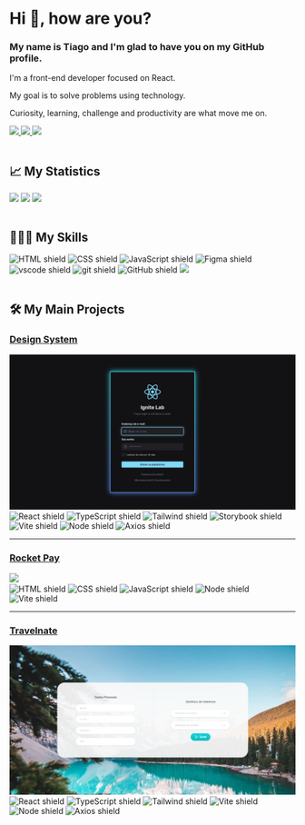 # Hi 👋, how are you?

### My name is Tiago and I'm glad to have you on my GitHub profile.

I'm a front-end developer focused on React.

My goal is to solve problems using technology.

Curiosity, learning, challenge and productivity are what move me on.

<div>
  <a href="https://www.linkedin.com/in/tascintra/" target="_blank" rel="noreferrer">
    <img src="https://img.shields.io/badge/LinkedIn-0077B5?style=for-the-badge&logo=linkedin&logoColor=white" />
  </a>
  <a href="https://discordapp.com/users/Tiago%20Silva#7043" target="_blank" rel="noreferrer">
    <img src="https://img.shields.io/badge/Discord-7289DA?style=for-the-badge&logo=discord&logoColor=white" />
  </a>
  <a href="mailto:tiago.slv@hotmail.com" target="_blank" rel="noreferrer">
    <img src="https://img.shields.io/badge/Hotmail-0078D4?style=for-the-badge&logo=microsoft-outlook&logoColor=white" />
  </a>
</div>

<br>

## 📈 My Statistics
<div>
  <img height="150rem" src="https://github-readme-stats-git-masterrstaa-rickstaa.vercel.app/api?username=tascintra&show_icons=true&theme=github_dark&include_all_commits=true&count_private=true" />
  <img height="150rem" src="https://streak-stats.demolab.com/?user=tascintra&theme=github-dark-blue" />
  <img height="152rem" src="https://github-readme-stats-git-masterrstaa-rickstaa.vercel.app/api/top-langs/?username=tascintra&layout=compact&langs_count=16&theme=github_dark" />
</div>

<br>

## 🦹🏽‍♂️ My Skills
<div>
  <img src="https://img.shields.io/badge/HTML5-E34F26?style=for-the-badge&logo=html5&logoColor=white" alt="HTML shield" />
  <img src="https://img.shields.io/badge/CSS3-1572B6?style=for-the-badge&logo=css3&logoColor=white" alt="CSS shield" />
  <img src="https://img.shields.io/badge/JavaScript-F7DF1E?style=for-the-badge&logo=javascript&logoColor=black" alt="JavaScript shield" />
  <img src="https://img.shields.io/badge/Figma-F24E1E?style=for-the-badge&logo=figma&logoColor=white" alt="Figma shield" />
  <img src="https://img.shields.io/badge/Visual_Studio_Code-0078D4?style=for-the-badge&logo=visual%20studio%20code&logoColor=white" alt="vscode shield" />
  <img src="https://img.shields.io/badge/GIT-E44C30?style=for-the-badge&logo=git&logoColor=white" alt="git shield" />
  <img src="https://img.shields.io/badge/GitHub-000000?style=for-the-badge&logo=github&logoColor=white" alt="GitHub shield" />
  <img src="https://img.shields.io/badge/Design%20Thinking-470137?style=for-the-badge&logo=Adobe%20Creative%20Cloud&logoColor=white" />
</div>


<br>

## 🛠️ My Main Projects

### [Design System](https://github.com/tascintra/design-system-lab)
![](https://github.com/tascintra/design-system-lab/blob/master/design/preview.png)
<br>
<img src="https://img.shields.io/badge/React-20232A?style=for-the-badge&logo=react&logoColor=61DAFB" alt="React shield" />
<img src="https://img.shields.io/badge/TypeScript-007ACC?style=for-the-badge&logo=typescript&logoColor=white" alt="TypeScript shield" />
<img src="https://img.shields.io/badge/Tailwind_CSS-38B2AC?style=for-the-badge&logo=tailwind-css&logoColor=white" alt="Tailwind shield" />
<img src="https://img.shields.io/badge/-Storybook-ff4785?style=for-the-badge&logo=Storybook&logoColor=white" alt="Storybook shield" />
<img src="https://img.shields.io/badge/Vite-646CFF?style=for-the-badge&logo=Vite&logoColor=white" alt="Vite shield" />
<img src="https://img.shields.io/badge/Node.js-43853D?style=for-the-badge&logo=node.js&logoColor=white" alt="Node shield" />
<img src="https://img.shields.io/badge/Axios-5A29E4?style=for-the-badge&logo=Axios&logoColor=white" alt="Axios shield" />

---

### [Rocket Pay](https://github.com/tascintra/rocket-pay)
![](https://github.com/tascintra/rocket-pay/blob/main/.github/project.png)
<br>
<img src="https://img.shields.io/badge/HTML5-E34F26?style=for-the-badge&logo=html5&logoColor=white" alt="HTML shield" />
<img src="https://img.shields.io/badge/CSS3-1572B6?style=for-the-badge&logo=css3&logoColor=white" alt="CSS shield" />
<img src="https://img.shields.io/badge/JavaScript-F7DF1E?style=for-the-badge&logo=javascript&logoColor=black" alt="JavaScript shield" />
<img src="https://img.shields.io/badge/Node.js-43853D?style=for-the-badge&logo=node.js&logoColor=white" alt="Node shield" />
<img src="https://img.shields.io/badge/Vite-646CFF?style=for-the-badge&logo=Vite&logoColor=white" alt="Vite shield" />

---

### [Travelnate](https://github.com/tascintra/travelnate)
![](https://github.com/tascintra/travelnate/blob/main/.github/travelnate-screenshot.png)
<br>
<img src="https://img.shields.io/badge/React-20232A?style=for-the-badge&logo=react&logoColor=61DAFB" alt="React shield" />
<img src="https://img.shields.io/badge/TypeScript-007ACC?style=for-the-badge&logo=typescript&logoColor=white" alt="TypeScript shield" />
<img src="https://img.shields.io/badge/Tailwind_CSS-38B2AC?style=for-the-badge&logo=tailwind-css&logoColor=white" alt="Tailwind shield" />
<img src="https://img.shields.io/badge/Vite-646CFF?style=for-the-badge&logo=Vite&logoColor=white" alt="Vite shield" />
<img src="https://img.shields.io/badge/Node.js-43853D?style=for-the-badge&logo=node.js&logoColor=white" alt="Node shield" />
<img src="https://img.shields.io/badge/Axios-5A29E4?style=for-the-badge&logo=Axios&logoColor=white" alt="Axios shield" />
